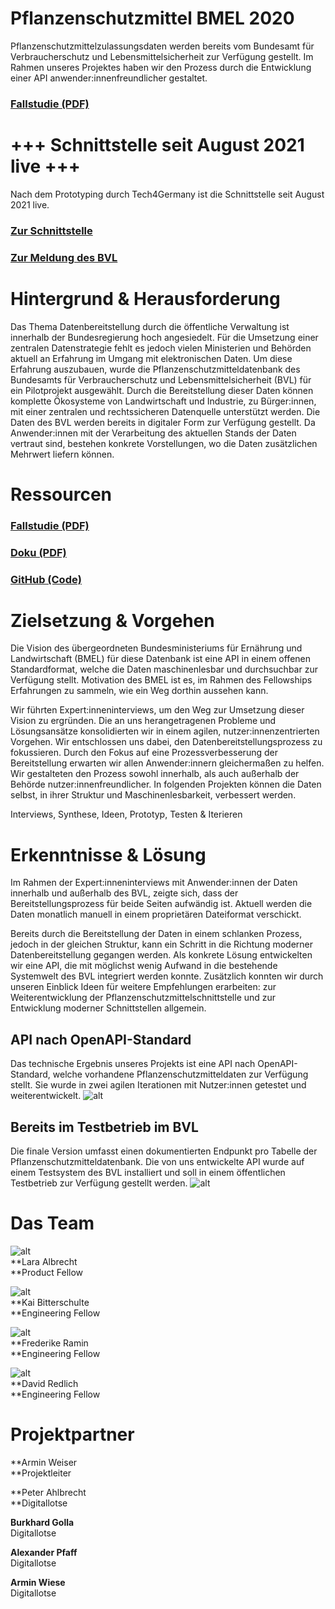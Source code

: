 # **Pflanzenschutzmittel BMEL 2020**


Pflanzenschutzmittelzulassungsdaten werden bereits vom Bundesamt für Verbraucherschutz und Lebensmittelsicherheit zur Verfügung gestellt. Im Rahmen unseres Projektes haben wir den Prozess durch die Entwicklung einer API anwender:innenfreundlicher gestaltet.


### [Fallstudie (PDF)](f1_PSM_Fallstudie.pdf)


# +++ Schnittstelle seit August 2021 live +++

Nach dem Prototyping durch Tech4Germany ist die Schnittstelle seit August 2021 live. 


### [Zur Schnittstelle](https://psm-api.bvl.bund.de/)


### [Zur Meldung des BVL](https://www.bvl.bund.de/SharedDocs/Fachmeldungen/04_pflanzenschutzmittel/2021/2021_08_16_Fa_Testphase_PSM_Zulassungsdaten_API.html) 


# Hintergrund & Herausforderung

Das Thema Datenbereitstellung durch die öffentliche Verwaltung ist innerhalb der Bundesregierung hoch angesiedelt. Für die Umsetzung einer zentralen Datenstrategie fehlt es jedoch vielen Ministerien und Behörden aktuell an Erfahrung im Umgang mit elektronischen Daten. Um diese Erfahrung auszubauen, wurde die Pflanzenschutzmitteldatenbank des Bundesamts für Verbraucherschutz und Lebensmittelsicherheit (BVL) für ein Pilotprojekt ausgewählt. Durch die Bereitstellung dieser Daten können komplette Ökosysteme von Landwirtschaft und Industrie, zu Bürger:innen, mit einer zentralen und rechtssicheren Datenquelle unterstützt werden. Die Daten des BVL werden bereits in digitaler Form zur Verfügung gestellt. Da Anwender:innen mit der Verarbeitung des aktuellen Stands der Daten vertraut sind, bestehen konkrete Vorstellungen, wo die Daten zusätzlichen Mehrwert liefern können.


# Ressourcen


### [Fallstudie (PDF)](f1_PSM_Fallstudie.pdf)


### [Doku (PDF)](f2_PSM_Projektdokumentation_final.pdf)


### [GitHub (Code)](https://github.com/tech4germany/psm.api.v1)


# Zielsetzung & Vorgehen

Die Vision des übergeordneten Bundesministeriums für Ernährung und Landwirtschaft (BMEL) für diese Datenbank ist eine API in einem offenen Standardformat, welche die Daten maschinenlesbar und durchsuchbar zur Verfügung stellt. Motivation des BMEL ist es, im Rahmen des Fellowships Erfahrungen zu sammeln, wie ein Weg dorthin aussehen kann. 

Wir führten Expert:inneninterviews, um den Weg zur Umsetzung dieser Vision zu ergründen.  Die an uns herangetragenen Probleme und Lösungsansätze konsolidierten wir in einem agilen, nutzer:innenzentrierten Vorgehen. Wir entschlossen uns dabei, den Datenbereitstellungsprozess zu fokussieren. Durch den Fokus auf eine Prozessverbesserung der Bereitstellung erwarten wir allen Anwender:innern gleichermaßen zu helfen. Wir gestalteten den Prozess sowohl innerhalb, als auch außerhalb der Behörde nutzer:innenfreundlicher. In folgenden Projekten können die Daten selbst, in ihrer Struktur und Maschinenlesbarkeit, verbessert werden.


Interviews, Synthese, Ideen, Prototyp, Testen & Iterieren


# Erkenntnisse & Lösung

Im Rahmen der Expert:inneninterviews mit Anwender:innen der Daten innerhalb und außerhalb des BVL, zeigte sich, dass der Bereitstellungsprozess für beide Seiten aufwändig ist. Aktuell werden die Daten monatlich manuell in einem proprietären Dateiformat verschickt.

Bereits durch die Bereitstellung der Daten in einem schlanken Prozess, jedoch in der gleichen Struktur, kann ein Schritt in die Richtung moderner Datenbereitstellung gegangen werden. Als konkrete Lösung entwickelten wir eine API, die mit möglichst wenig Aufwand in die bestehende Systemwelt des BVL integriert werden konnte. Zusätzlich konnten wir durch unseren Einblick Ideen für weitere Empfehlungen erarbeiten: zur Weiterentwicklung der Pflanzenschutzmittelschnittstelle und zur Entwicklung moderner Schnittstellen allgemein.


## API nach OpenAPI-Standard

Das technische Ergebnis unseres Projekts ist eine API nach OpenAPI-Standard, welche vorhandene Pflanzenschutzmitteldaten zur Verfügung stellt. Sie wurde in zwei agilen Iterationen mit Nutzer:innen getestet und weiterentwickelt. 
![alt](1_frame_generic_light-1-1280x871.png)

## Bereits im Testbetrieb im BVL

Die finale Version umfasst einen dokumentierten Endpunkt pro Tabelle der Pflanzenschutzmitteldatenbank. Die von uns entwickelte API wurde auf einem Testsystem des BVL installiert und soll in einem öffentlichen Testbetrieb zur Verfügung gestellt werden.
![alt](2_frame_generic_light-2-1280x861.png)

# Das Team

![alt](3_Fellow-Lara-Albrecht-Profilfoto-1-1280x1601.jpg) \
**Lara Albrecht \
**Product Fellow

![alt](4_Fellow-Kai-Bitterschule-Profilbild_.jpg) \
**Kai Bitterschulte \
**Engineering Fellow

![alt](5_Fellow-Frederike-Ramin-Profilfoto_-1280x1600.jpg) \
**Frederike Ramin \
**Engineering Fellow

![alt](6_Fellow-David-Redlich-Profilfoto-2-1280x1600.jpg) \
**David Redlich \
**Engineering Fellow


# Projektpartner

**Armin Weiser \
**Projektleiter

**Peter Ahlbrecht \
**Digitallotse

**Burkhard Golla** \
Digitallotse

**Alexander Pfaff** \
Digitallotse

**Armin Wiese** \
Digitallotse
